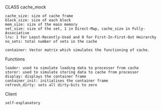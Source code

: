 CLASS cache_mock
    
    cache_size: size of cache frame
    block_size: size of each block
    mem_size: size of the main memory
    set_size: size of the set, 1 in Direct-Map, cache_size in Fully-Associative
    lru: 1 for Least-Recently-Used and 0 for First-In-First-Out Heirarchy
    no_sets: total number of sets in the cache
    
    container: Vector matrix which simulates the functioning of cache.

Functions
    
    loader: used to simulate loading data to processor from cache
    storer: used to simulate storing data to cache from processor
    display: displays the container frame
    container_init: initialises the container frame
    refresh_dirty: sets all dirty-bits to zero

Client
    
    self-explanatory